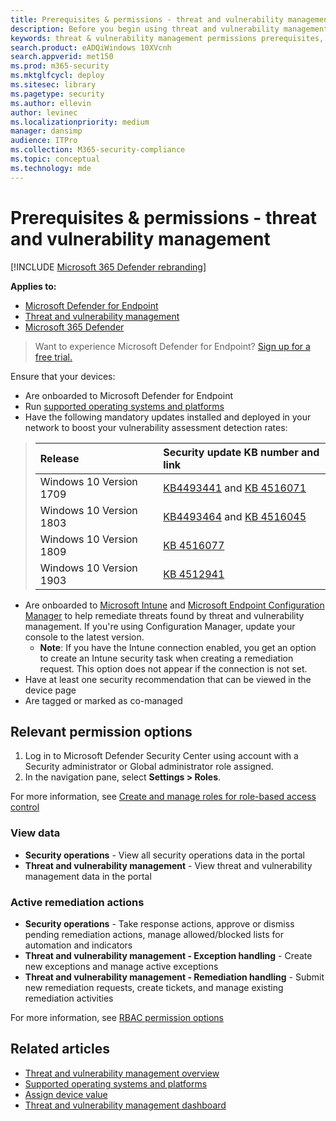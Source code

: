 ```yaml
---
title: Prerequisites & permissions - threat and vulnerability management
description: Before you begin using threat and vulnerability management, make sure you have the relevant configurations and permissions.
keywords: threat & vulnerability management permissions prerequisites, threat and vulnerability management permissions prerequisites, MDATP TVM permissions prerequisites, vulnerability management
search.product: eADQiWindows 10XVcnh
search.appverid: met150
ms.prod: m365-security
ms.mktglfcycl: deploy
ms.sitesec: library
ms.pagetype: security
ms.author: ellevin
author: levinec
ms.localizationpriority: medium
manager: dansimp
audience: ITPro
ms.collection: M365-security-compliance
ms.topic: conceptual
ms.technology: mde
---
```


# Prerequisites & permissions - threat and vulnerability management

[!INCLUDE [Microsoft 365 Defender rebranding](../../includes/microsoft-defender.md)]

**Applies to:**

- [Microsoft Defender for Endpoint](https://go.microsoft.com/fwlink/p/?linkid=2154037)
- [Threat and vulnerability management](next-gen-threat-and-vuln-mgt.md)
- [Microsoft 365 Defender](https://go.microsoft.com/fwlink/?linkid=2118804)

>Want to experience Microsoft Defender for Endpoint? [Sign up for a free trial.](https://www.microsoft.com/microsoft-365/windows/microsoft-defender-atp?ocid=docs-wdatp-portaloverview-abovefoldlink)

Ensure that your devices:

- Are onboarded to Microsoft Defender for Endpoint
- Run [supported operating systems and platforms](tvm-supported-os.md)
- Have the following mandatory updates installed and deployed in your network to boost your vulnerability assessment detection rates:

> Release | Security update KB number and link
> :---|:---
> Windows 10 Version 1709 | [KB4493441](https://support.microsoft.com/help/4493441/windows-10-update-kb4493441) and [KB 4516071](https://support.microsoft.com/help/4516071/windows-10-update-kb4516071)
> Windows 10 Version 1803 | [KB4493464](https://support.microsoft.com/help/4493464) and [KB 4516045](https://support.microsoft.com/help/4516045/windows-10-update-kb4516045)
> Windows 10 Version 1809 | [KB 4516077](https://support.microsoft.com/help/4516077/windows-10-update-kb4516077)
> Windows 10 Version 1903 | [KB 4512941](https://support.microsoft.com/help/4512941/windows-10-update-kb4512941)

- Are onboarded to [Microsoft Intune](https://docs.microsoft.com/mem/intune/fundamentals/what-is-intune) and  [Microsoft Endpoint Configuration Manager](https://docs.microsoft.com/mem/configmgr/protect/deploy-use/endpoint-protection-configure) to help remediate threats found by threat and vulnerability management. If you're using Configuration Manager, update your console to the latest version.
    - **Note**: If you have the Intune connection enabled, you get an option to create an Intune security task when creating a remediation request. This option does not appear if the connection is not set.
- Have at least one security recommendation that can be viewed in the device page
- Are tagged or marked as co-managed

## Relevant permission options

1. Log in to Microsoft Defender Security Center using account with a Security administrator or Global administrator role assigned.
2. In the navigation pane, select **Settings > Roles**.

For more information, see [Create and manage roles for role-based access control](user-roles.md)

### View data

- **Security operations** - View all security operations data in the portal
- **Threat and vulnerability management** - View threat and vulnerability management data in the portal

### Active remediation actions

- **Security operations** - Take response actions, approve or dismiss pending remediation actions, manage allowed/blocked lists for automation and indicators
- **Threat and vulnerability management - Exception handling** - Create new exceptions and manage active exceptions
- **Threat and vulnerability management - Remediation handling** - Submit new remediation requests, create tickets, and manage existing remediation activities

For more information, see [RBAC permission options](user-roles.md#permission-options)

## Related articles

- [Threat and vulnerability management overview](next-gen-threat-and-vuln-mgt.md)
- [Supported operating systems and platforms](tvm-supported-os.md)
- [Assign device value](tvm-assign-device-value.md)
- [Threat and vulnerability management dashboard](tvm-dashboard-insights.md)

